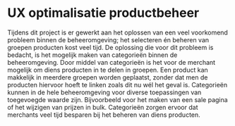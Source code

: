 # UX optimalisatie productbeheer
Tijdens dit project is er gewerkt aan het oplossen van een veel voorkomend probleem binnen de beheeromgeving; het selecteren én beheren van groepen producten kost veel tijd. De oplossing die voor dit probleem is bedacht, is het mogelijk maken van categorieën binnen de beheeromgeving. Door middel van categorieën is het voor de merchant mogelijk om diens producten in te delen in groepen. Een product kan makkelijk in meerdere groepen worden geplaatst, zonder dat men de producten hiervoor hoeft te linken zoals dit nu wél het geval is. 
Categorieën kunnen in de hele beheeromgeving voor diverse toepassingen van toegevoegde waarde zijn. Bijvoorbeeld voor het maken van een sale pagina of het wijzigen van prijzen in bulk. Categorieën zorgen ervoor dat merchants veel tijd besparen bij het beheren van diens producten.
